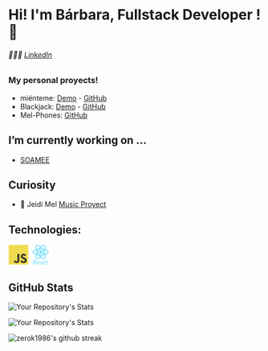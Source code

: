 # Hi! I'm Bárbara, Fullstack Developer ! 👋

###### 👩🏻‍💻 [LinkedIn](https://www.linkedin.com/in/b%C3%A1rbara-monz%C3%BA-608b211a7/) 

### My personal proyects!

- miénteme: [Demo](https://github.com/Barbara-Monzu/mienteme) - [GitHub](https://github.com/Barbara-Monzu/mienteme)
- Blackjack: [Demo](https://fernandocardona.github.io/IronHack_Black_Jack_Project/) - [GitHub](https://github.com/Barbara-Monzu/black-jack)
- Mel-Phones: [GitHub](https://github.com/Barbara-Monzu/Soamee)

## I’m currently working on ... 

- [SOAMEE](https://soamee.com/)

## Curiosity

- 🎤 Jeidi Mel [Music Proyect](https://www.youtube.com/channel/UCTGi9hOdZMJUesc0s86lkOw)

## Technologies:

<p align="left"> <img src="https://raw.githubusercontent.com/devicons/devicon/master/icons/javascript/javascript-original.svg" alt="javascript" width="40" height="40"/> <img src="https://raw.githubusercontent.com/devicons/devicon/master/icons/react/react-original-wordmark.svg" alt="react" width="40" height="40"/>
  
  
  ## GitHub Stats
![Your Repository's Stats](https://github-readme-stats.vercel.app/api?username=Barbara-Monzu&show_icons=true&&theme=blue-green)

![Your Repository's Stats](https://github-readme-stats.vercel.app/api/top-langs/?username=Barbara-Monzu&theme=blue-green)

![zerok1986's github streak](https://github-readme-streak-stats.herokuapp.com/?user=Barbara-Monzu&theme=blue-green)



